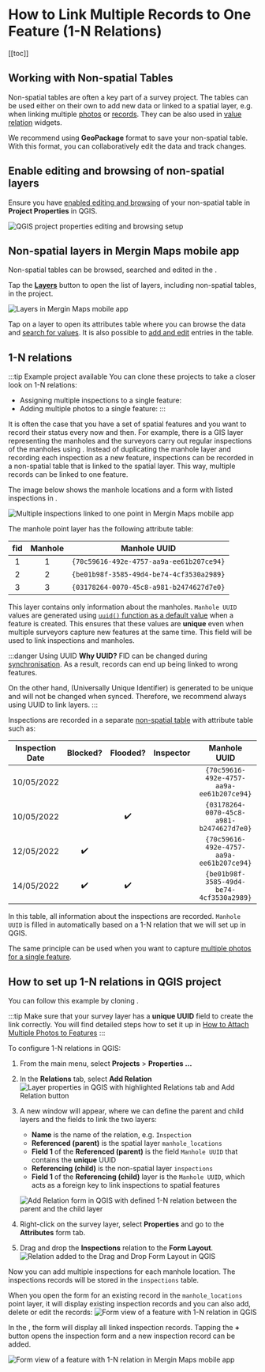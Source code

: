 # How to Link Multiple Records to One Feature (1-N Relations)
[[toc]]

## Working with Non-spatial Tables

Non-spatial tables are often a key part of a survey project. The tables can be used either on their own to add new data or linked to a spatial layer, e.g. when linking multiple [photos](../attach-multiple-photos-to-features/) or [records](../one-to-n-relations/). They can be also used in [value relation](../form-widgets/#value-relation) widgets.

We recommend using **GeoPackage** format to save your non-spatial table. With this format, you can collaboratively edit the data and track changes.

## Enable editing and browsing of non-spatial layers
Ensure you have [enabled editing and browsing](../../gis/search_data/) of your non-spatial table in **Project Properties** in QGIS.

![QGIS project properties editing and browsing setup](./qgis_nonspatial_properties.jpg "QGIS project properties editing and browsing setup")

## Non-spatial layers in Mergin Maps mobile app
Non-spatial tables can be browsed, searched and edited in the <MobileAppNameShort />.

Tap the [**Layers**](../../field/layers/) button to open the list of layers, including non-spatial tables, in the project.

![Layers in Mergin Maps mobile app](./mobile-app-non-spatial-layers.jpg "Layers in Mergin Maps mobile app")

Tap on a layer to open its attributes table where you can browse the data and [search for values](../../field/layers/#browsing-features). It is also possible to [add and edit](../../field/mobile-features/#add-or-edit-non-spatial-features) entries in the table.

## 1-N relations
:::tip Example project available
You can clone these projects to take a closer look on 1-N relations:
   - Assigning multiple inspections to a single feature: <MerginMapsProject id="documentation/forms_one-to-many-relations" />
   - Adding multiple photos to a single feature: <MerginMapsProject id="documentation/forms_multiple_photos" />
:::

It is often the case that you have a set of spatial features and you want to record their status every now and then. For example, there is a GIS layer representing the manholes and the surveyors carry out regular inspections of the manholes using <MainPlatformNameLink />. Instead of duplicating the manhole layer and recording each inspection as a new feature, inspections can be recorded in a non-spatial table that is linked to the spatial layer. This way, multiple records can be linked to one feature.

The image below shows the manhole locations and a form with listed inspections in <MobileAppName />.

![Multiple inspections linked to one point in Mergin Maps mobile app](./mobile-1-n-relation.jpg "Multiple inspections linked to one point in Mergin Maps mobile app")

The manhole point layer has the following attribute table: 

| fid | Manhole | Manhole UUID |
|:---:|:---:|:---:|
| 1 | 1 | `{70c59616-492e-4757-aa9a-ee61b207ce94}` |
| 2 | 2 | `{be01b98f-3585-49d4-be74-4cf3530a2989}` |
| 3 | 3 | `{03178264-0070-45c8-a981-b2474627d7e0}` |

This layer contains only information about the manholes. `Manhole UUID` values are generated using [`uuid()` function as a default value](../attach-multiple-photos-to-features/) when a feature is created. This ensures that these values are **unique** even when multiple surveyors capture new features at the same time. This field will be used to link inspections and manholes.

:::danger Using UUID
**Why UUID?** FID can be changed during [synchronisation](../../manage/synchronisation/#synchronisation). As a result, records can end up being linked to wrong features. 

On the other hand, <QGISHelp ver="latest" link="user_manual/expressions/functions_list.html#uuid" text="UUID" /> (Universally Unique Identifier) is generated to be unique and will not be changed when synced. Therefore, we recommend always using UUID to link layers.
:::

Inspections are recorded in a separate [non-spatial table](../non-spatial-data) with attribute table such as:

| Inspection Date | Blocked? | Flooded? | Inspector  | Manhole UUID |
|:---:|:---:|:---:|:---:|:---:|
| 10/05/2022 |  | | <NoSpellcheck id="Joe Schmoe" /> | `{70c59616-492e-4757-aa9a-ee61b207ce94}` |
| 10/05/2022 |  | :heavy_check_mark: | <NoSpellcheck id="John Doe" /> | `{03178264-0070-45c8-a981-b2474627d7e0}` |
| 12/05/2022 | :heavy_check_mark:  |   | <NoSpellcheck id="Fred Bloggs" /> | `{70c59616-492e-4757-aa9a-ee61b207ce94}` |
| 14/05/2022 | :heavy_check_mark: | :heavy_check_mark:  | <NoSpellcheck id="Joe Schmoe" /> | `{be01b98f-3585-49d4-be74-4cf3530a2989}` |

In this table, all information about the inspections are recorded. `Manhole UUID` is filled in automatically based on a 1-N relation that we will set up in QGIS.

The same principle can be used when you want to capture [multiple photos for a single feature](../attach-multiple-photos-to-features/).


## How to set up 1-N relations in QGIS project
You can follow this example by cloning <MerginMapsProject id="documentation/forms_one-to-many-relations" />.

:::tip
Make sure that your survey layer has a **unique UUID** field to create the link correctly. You will find detailed steps how to set it up in [How to Attach Multiple Photos to Features](../attach-multiple-photos-to-features/)
:::

To configure 1-N relations in QGIS:
1. From the main menu, select **Projects** > **Properties ...**
2. In the **Relations** tab, select  **Add Relation**
   ![Layer properties in QGIS with highlighted Relations tab and Add Relation button](../attach-multiple-photos-to-features/qgis_relation_tab.jpg "Layer properties in QGIS with highlighted Relations tab and Add Relation button")
3. A new window will appear, where we can define the parent and child layers and the fields to link the two layers:
   - **Name** is the name of the relation, e.g. `Inspection`
   - **Referenced (parent)** is the spatial layer `manhole_locations`
   - **Field 1** of the **Referenced (parent)** is the field `Manhole UUID` that contains the **unique** UUID 
   - **Referencing (child)** is the non-spatial layer `inspections`
   - **Field 1** of the **Referencing (child)** layer is the `Manhole UUID`, which acts as a foreign key to link inspections to spatial features

   ![Add Relation form in QGIS with defined 1-N relation between the parent and the child layer](./qgis-add-relation.jpg "Add Relation form in QGIS with defined 1-N relation between the parent and the child layer")

4. Right-click on the survey layer, select **Properties** and go to the **Attributes** form tab.
5. Drag and drop the **Inspections** relation to the **Form Layout**.
   ![Relation added to the Drag and Drop Form Layout in QGIS](./qgis-forms-relations-setup.jpg "Relation added to the Drag and Drop Form Layout in QGIS")

Now you can add multiple inspections for each manhole location. The inspections records will be stored in the `inspections` table.

When you open the form for an existing record in the `manhole_locations` point layer, it will display existing inspection records and you can also add, delete or edit the records:
![Form view of a feature with 1-N relation in QGIS](./qgis-1-N-form.jpg "Form view of a feature with 1-N relation in QGIS")

In the <MobileAppNameShort />, the form will display all linked inspection records. Tapping the **+** button opens the inspection form and a new inspection record can be added.

![Form view of a feature with 1-N relation in Mergin Maps mobile app](./mobile-form-1-n-relation.jpg "Form view of a feature with 1-N relation in Mergin Maps mobile app")




